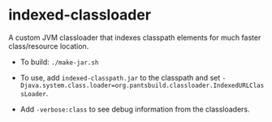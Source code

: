 # indexed-classloader
A custom JVM classloader that indexes classpath elements for much faster class/resource location.

- To build: `./make-jar.sh`

- To use, add `indexed-classpath.jar` to the classpath and set
  `-Djava.system.class.loader=org.pantsbuild.classloader.IndexedURLClassLoader`.

- Add `-verbose:class` to see debug information from the classloaders.
